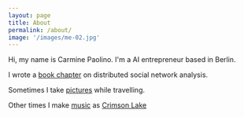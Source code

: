 ```yaml
---
layout: page
title: About
permalink: /about/
image: '/images/me-02.jpg'
---
```


Hi, my name is Carmine Paolino. I'm a AI entrepreneur based in Berlin.

I wrote a [book chapter](https://link.springer.com/chapter/10.1007%2F978-1-4614-9242-9_6) on distributed social network analysis.

Sometimes I take [pictures](https://www.instagram.com/crmne/) while travelling.

Other times I make [music][soundcloud] as [Crimson Lake][soundcloud]

[soundcloud]: https://soundcloud.com/thecrimsonlake
